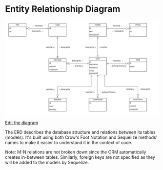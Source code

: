 # Entity Relationship Diagram

![Diagram](./images/ERD.jpeg)

[Edit the diagram](https://lucid.app/lucidspark/61354069-6a72-4c12-954d-7f3fa40327e5/edit#)

The ERD describes the database structure and relations between its tables (models). It's built using both Crow's Foot Notation and Sequelize methods' names to make it easier to understand it in the context of code.

Note: M-N relations are not broken down since the ORM automatically creates in-between tables. Similarly, foreign keys are not specified as they will be added to the models by Sequelize.
